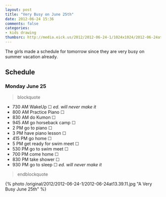 ```yaml
---
layout: post
title: "Very Busy on June 25th"
date: 2012-06-24 15:36
comments: false
categories:
- kids drawing
thumbsrc: http://media.eick.us/2012/2012-06-24-1/1024x1024/2012-06-24at13.39.11.jpg
---
```

The girls made a schedule for tomorrow since they are very busy on summer vacation already.

## Schedule
### Monday June 25
> blockquote
* 730 AM WakeUp &#9744; *ed. will never make it*
* 800 AM Practice Piano &#9744;
* 830 AM do Kumon &#9744;
* 945 AM go horseback camp &#9744;
* 2 PM go to piano &#9744;
* 3 PM have piano lesson &#9744;
* 415 PM go home &#9744;
* 5 PM get ready for swim meet &#9744;
* 530 PM go to swim meet &#9744;
* 700 PM come home &#9744;
* 830 PM take shower &#9744;
* 930 PM go to sleep &#9744; *ed. will never make it*
> endblockquote

{% photo /original/2012/2012-06-24-1/2012-06-24at13.39.11.jpg "A Very Busy June 25th" %}

